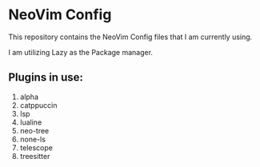 # NeoVim Config
This repository contains the NeoVim Config files that I am currently using.

I am utilizing Lazy as the Package manager.

## Plugins in use:
1. alpha
2. catppuccin
3. lsp
4. lualine
5. neo-tree
6. none-ls
7. telescope
8. treesitter
